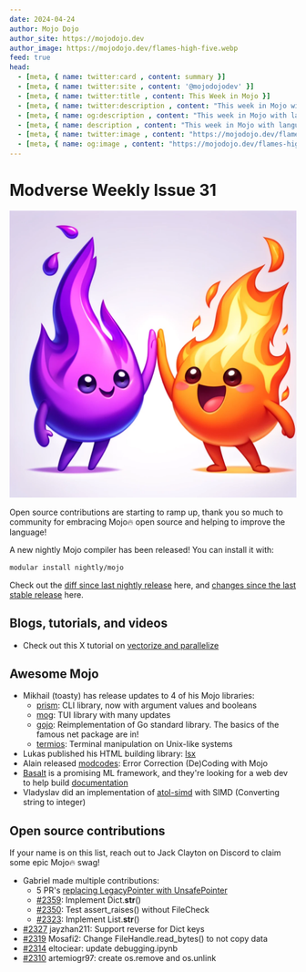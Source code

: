 ```yaml
---
date: 2024-04-24
author: Mojo Dojo
author_site: https://mojodojo.dev
author_image: https://mojodojo.dev/flames-high-five.webp
feed: true
head:
  - [meta, { name: twitter:card , content: summary }]
  - [meta, { name: twitter:site , content: '@mojodojodev' }]
  - [meta, { name: twitter:title , content: This Week in Mojo }]
  - [meta, { name: twitter:description , content: "This week in Mojo with language updates, community content, and everything else related to Mojo" }]
  - [meta, { name: og:description , content: "This week in Mojo with language updates, community content, and everything else related to Mojo" }]
  - [meta, { name: description , content: "This week in Mojo with language updates, community content, and everything else related to Mojo" }]
  - [meta, { name: twitter:image , content: "https://mojodojo.dev/flames-high-five.webp" }]
  - [meta, { name: og:image , content: "https://mojodojo.dev/flames-high-five.webp" }]
---
```


# Modverse Weekly Issue 31

![flames-high-five](/flames-high-five.webp)

Open source contributions are starting to ramp up, thank you so much to community for embracing Mojo🔥 open source and helping to improve the language!

A new nightly Mojo compiler has been released! You can install it with:

```sh
modular install nightly/mojo
```

Check out the [diff since last nightly release](https://github.com/modularml/mojo/pull/2396/files) here, and [changes since the last stable release](https://github.com/modularml/mojo/blob/nightly/docs/changelog.md) here.

## Blogs, tutorials, and videos
- Check out this X tutorial on [vectorize and parallelize](https://twitter.com/Modular/status/1782457173953634593)

## Awesome Mojo

- Mikhail (toasty) has release updates to 4 of his Mojo libraries:
    - [prism](https://github.com/thatstoasty/prism): CLI library, now with argument values and booleans
    - [mog](https://github.com/thatstoasty/mog): TUI library with many updates
    - [gojo](https://github.com/thatstoasty/gojo): Reimplementation of Go standard library. The basics of the famous net package are in!
    - [termios](https://github.com/thatstoasty/termios): Terminal manipulation on Unix-like systems
- Lukas published his HTML building library: [lsx](https://github.com/lsh/lsx)
- Alain released [modcodes](https://github.com/alainrollejr/mocodes): Error Correction (De)Coding with Mojo      
- [Basalt](https://github.com/basalt-org/basalt) is a promising ML framework, and they're looking for a web dev to help build [documentation](https://github.com/basalt-org/basalt)
- Vladyslav did an implementation of [atol-simd](https://github.com/VMois/mojo-atol-simd) with SIMD (Converting string to integer)

## Open source contributions

If your name is on this list, reach out to Jack Clayton on Discord to claim some epic Mojo🔥 swag!

- Gabriel made multiple contributions:
    - 5 PR's [replacing LegacyPointer with UnsafePointer](https://github.com/modularml/mojo/pulls?q=is%3Apr+author%3Agabrieldemarmiesse+UnsafePointer+is%3Aclosed)
    - [#2359](https://github.com/modularml/mojo/pull/2359): Implement Dict.__str__()
    - [#2350](https://github.com/modularml/mojo/pull/2350): Test assert_raises() without FileCheck
    - [#2323](https://github.com/modularml/mojo/pull/2323): Implement List.__str__()
- [#2327](https://github.com/modularml/mojo/pull/2327) jayzhan211: Support reverse for Dict keys
- [#2319](https://github.com/modularml/mojo/pull/2319) Mosafi2: Change FileHandle.read_bytes() to not copy data
- [#2314](https://github.com/modularml/mojo/pull/2314) eltociear: update debugging.ipynb
- [#2310](https://github.com/modularml/mojo/pull/2310) artemiogr97: create os.remove and os.unlink

‍
